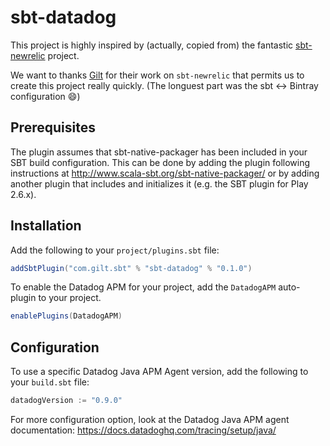 # sbt-datadog

This project is highly inspired by (actually, copied from) the fantastic [sbt-newrelic](https://github.com/gilt/sbt-newrelic) project.

We want to thanks [Gilt](http://tech.gilt.com) for their work on `sbt-newrelic` that permits us to create this project really quickly.
(The longuest part was the sbt <-> Bintray configuration 😄)

Prerequisites
-------------

The plugin assumes that sbt-native-packager has been included in your SBT build configuration.
This can be done by adding the plugin following instructions at http://www.scala-sbt.org/sbt-native-packager/ or by adding
another plugin that includes and initializes it (e.g. the SBT plugin for Play 2.6.x).


Installation
------------

Add the following to your `project/plugins.sbt` file:

```scala
addSbtPlugin("com.gilt.sbt" % "sbt-datadog" % "0.1.0")
```

To enable the Datadog APM for your project, add the `DatadogAPM` auto-plugin to your project.

```scala
enablePlugins(DatadogAPM)
```

Configuration
-------------

To use a specific Datadog Java APM Agent version, add the following to your `build.sbt` file:

```scala
datadogVersion := "0.9.0"
```


For more configuration option, look at the Datadog Java APM agent documentation: https://docs.datadoghq.com/tracing/setup/java/
